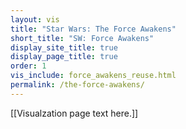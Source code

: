 ```yaml
---
layout: vis
title: "Star Wars: The Force Awakens"
short_title: "SW: Force Awakens"
display_site_title: true
display_page_title: true
order: 1
vis_include: force_awakens_reuse.html
permalink: /the-force-awakens/
---
```


[[Visualzation page text here.]]
